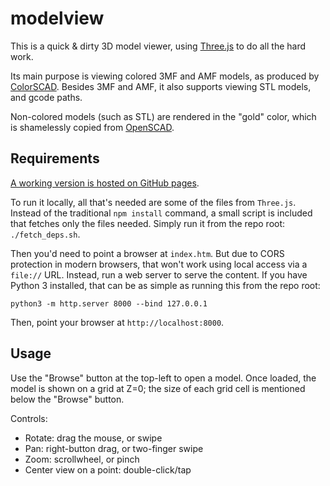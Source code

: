 modelview
=========

This is a quick & dirty 3D model viewer, using [Three.js](https://threejs.org/) to do all the hard work.

Its main purpose is viewing colored 3MF and AMF models, as produced by [ColorSCAD](https://github.com/jschobben/colorscad). 
Besides 3MF and AMF, it also supports viewing STL models, and gcode paths.

Non-colored models (such as STL) are rendered in the "gold" color, which is shamelessly copied from [OpenSCAD](https://openscad.org/).

Requirements
------------

[A working version is hosted on GitHub pages](https://jschobben.github.io/modelview/).

To run it locally, all that's needed are some of the files from `Three.js`.
Instead of the traditional `npm install` command, a small script is included that fetches only the files needed.
Simply run it from the repo root: `./fetch_deps.sh`.

Then you'd need to point a browser at `index.htm`. But due to CORS protection in modern browsers,
that won't work using local access via a `file://` URL.
Instead, run a web server to serve the content.
If you have Python 3 installed, that can be as simple as running this from the repo root:
```
python3 -m http.server 8000 --bind 127.0.0.1
```
Then, point your browser at `http://localhost:8000`.

Usage
-----

Use the "Browse" button at the top-left to open a model.
Once loaded, the model is shown on a grid at Z=0; the size of each grid cell is mentioned below the "Browse" button.

Controls:
- Rotate: drag the mouse, or swipe
- Pan: right-button drag, or two-finger swipe
- Zoom: scrollwheel, or pinch
- Center view on a point: double-click/tap
